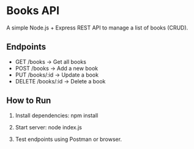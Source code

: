 # Books API

A simple Node.js + Express REST API to manage a list of books (CRUD).

## Endpoints

- GET /books → Get all books
- POST /books → Add a new book
- PUT /books/:id → Update a book
- DELETE /books/:id → Delete a book

## How to Run

1. Install dependencies:
    npm install

2. Start server:
    node index.js

3. Test endpoints using Postman or browser.
